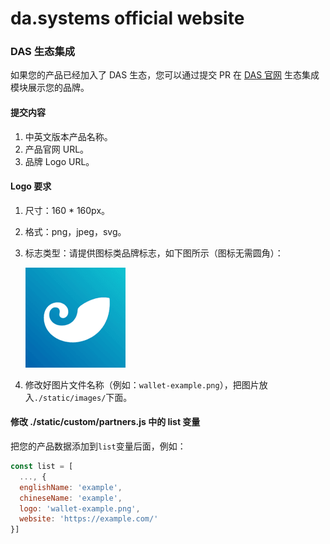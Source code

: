 # da.systems official website

### DAS 生态集成
如果您的产品已经加入了 DAS 生态，您可以通过提交 PR 在 [DAS 官网](http://da.systems/#integration) 生态集成模块展示您的品牌。

#### 提交内容
1. 中英文版本产品名称。
2. 产品官网 URL。
3. 品牌 Logo URL。

#### Logo 要求
1. 尺寸：160 * 160px。
2. 格式：png，jpeg，svg。
3. 标志类型：请提供图标类品牌标志，如下图所示（图标无需圆角）：

   ![示例](./static/images/wallet-imtoken.png)
4. 修改好图片文件名称（例如：`wallet-example.png`），把图片放入`./static/images/`下面。

#### 修改 ./static/custom/partners.js 中的 list 变量
把您的产品数据添加到`list`变量后面，例如：
```javascript
const list = [
  ..., {
  englishName: 'example',
  chineseName: 'example',
  logo: 'wallet-example.png',
  website: 'https://example.com/'
}]
```
